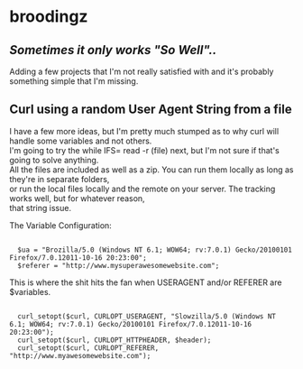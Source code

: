 # broodingz
<h2><em>Sometimes it only works "So Well"..</em></h2>
<p>Adding a few projects that I'm not really satisfied with and it's probably something simple that I'm missing.</p>
<h2>Curl using a random User Agent String from a file</h2>
<p>I have a few more ideas, but I'm pretty much stumped as to why curl will handle some variables and not others.<br>
I'm going to try the while IFS= read -r (file) next, but I'm not sure if that's going to solve anything.<br>
All the files are included as well as a zip. You can run them locally as long as they're in separate folders,<br>
or run the local files locally and the remote on your server. The tracking works well, but for whatever reason,<br>
that string issue.
  <p>The Variable Configuration:</p>
<code>
  $ua = "Brozilla/5.0 (Windows NT 6.1; WOW64; rv:7.0.1) Gecko/20100101 Firefox/7.0.12011-10-16 20:23:00";
  $referer = "http://www.mysuperawesomewebsite.com";
</code>  
<p></p>
  <p>This is where the shit hits the fan when USERAGENT and/or REFERER are $variables.</p>
<code>
  curl_setopt($curl, CURLOPT_USERAGENT, "Slowzilla/5.0 (Windows NT 6.1; WOW64; rv:7.0.1) Gecko/20100101 Firefox/7.0.12011-10-16 20:23:00");
  curl_setopt($curl, CURLOPT_HTTPHEADER, $header);
  curl_setopt($curl, CURLOPT_REFERER, "http://www.myawesomewebsite.com");
 </code>
